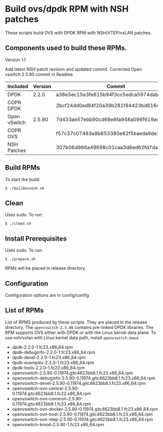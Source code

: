 Build ovs/dpdk RPM with NSH patches
===================================

These scripts build OVS with DPDK RPM with NSH/VTEP/vxLAN patches.

Components used to build these RPMs.
-------------------------------------------------------------

Version 1.1

Add latest NSH patch revision and updated commit.
Corrected Open vswitch 2.5.90 commit in Readme.


| Included | Version | Commit | Upstream |
| -------- | ------- | ------ | -------- |
DPDK | 2.2.0 | a38e5ec15e3fe615b94f3cc5edca5974dab325ab | (http://dpdk.org/dpdk.git) |
| COPR DPDK | | 2bcf24dd0ad84f20a39b281f84423bd6164e00a6 | (https://github.com/tfherbert/dpdk-snap.git) |
| Open vSwitch | 2.5.90 | 7d433ae57ebb90cd68e8fa948a096f619ac4e2d8 | (https://github.com/openvswitch/ovs.git) |
| COPR OVS | | f57c37c07483e8b653380e62f5baeda9de17c9b8 | (https://github.com/tfherbert/ovs-snap.git) |
| NSH Patches | | 307b06d986a49698c01caa3d6ed62fd7dac83e87 | (https://github.com/yyang13/ovs_nsh_patches.git) |

Build RPMs
----------

To start the build:

```
$ ./buildovsnsh.sh
```

Clean
----------
Uses sudo. To run:
```
$ ./clean.sh
```

Install Prerequisites
---------------------
Uses sudo. To run:

```
$ ./prepare.sh
```

RPMs will be placed in release directory.

Configuration
-------------
Configuration options are in config/config

List of RPMs
---------

List of RPMS produced by these scripts. They are placed in the release directory. The `openvswitch-2.5.90` contains pre-linked DPDK libraries. The RPM supports OVS either with DPDK or with the Linux kernel data plane. To use nsh/vxlan with Linux kernel data path, install `openvswitch-kmod`. 

* dpdk-2.2.0-1.fc23.x86_64.rpm
* dpdk-debuginfo-2.2.0-1.fc23.x86_64.rpm
* dpdk-devel-2.2.0-1.fc23.x86_64.rpm
* dpdk-examples-2.2.0-1.fc23.x86_64.rpm
* dpdk-tools-2.2.0-1.fc23.x86_64.rpm
* openvswitch-2.5.90-0.11974.gitc4623bb8.1.fc23.x86_64.rpm
* openvswitch-debuginfo-2.5.90-0.11974.gitc4623bb8.1.fc23.x86_64.rpm
* openvswitch-devel-2.5.90-0.11974.gitc4623bb8.1.fc23.x86_64.rpm
* openvswitch-ovn-central-2.5.90-0.11974.gitc4623bb8.1.fc23.x86_64.rpm
* openvswitch-ovn-common-2.5.90-0.11974.gitc4623bb8.1.fc23.x86_64.rpm
* openvswitch-ovn-docker-2.5.90-0.11974.gitc4623bb8.1.fc23.x86_64.rpm
* openvswitch-ovn-host-2.5.90-0.11974.gitc4623bb8.1.fc23.x86_64.rpm
* openvswitch-ovn-vtep-2.5.90-0.11974.gitc4623bb8.1.fc23.x86_64.rpm
* openvswitch-kmod-2.5.90-1.fc23.x86_64.rpm

